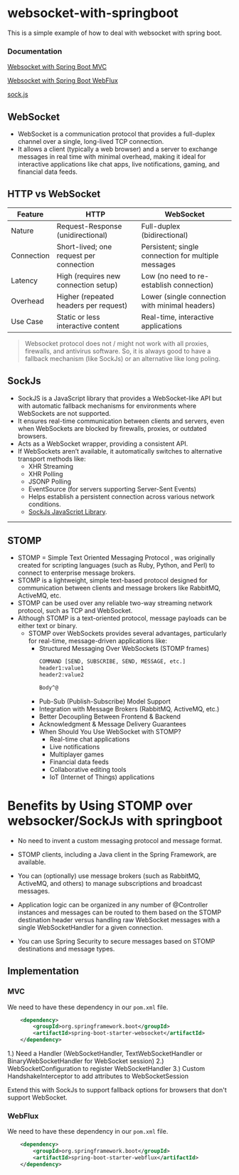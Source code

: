 # websocket-with-springboot
This is a simple example of how to deal with websocket with spring boot.


### Documentation
[Websocket with Spring Boot MVC](https://docs.spring.io/spring-framework/reference/web/websocket.html)

[Websocket with Spring Boot WebFlux](https://docs.spring.io/spring-framework/reference/web-reactive.html)

[sock.js](https://github.com/sockjs/sockjs-client)


## WebSocket
- WebSocket is a communication protocol that provides a full-duplex channel over a single, long-lived TCP connection. 
- It allows a client (typically a web browser) and a server to exchange messages in real time with minimal overhead, making it ideal for interactive applications like chat apps, live notifications, gaming, and financial data feeds.

## HTTP vs WebSocket
| Feature| HTTP|WebSocket|
|--------|-----|---------|
|Nature	| Request-Response (unidirectional)  | 	Full-duplex (bidirectional)|
Connection	| Short-lived; one request per connection	| Persistent; single connection for multiple messages |
Latency| 	High (requires new connection setup)	| Low (no need to re-establish connection)           |
Overhead| 	Higher (repeated headers per request)	| Lower (single connection with minimal headers)     |
Use Case| 	Static or less interactive content	| Real-time, interactive applications                |

> Websocket protocol does not / might not work with all proxies, firewalls, and antivirus software. So, it is always good to have a fallback mechanism (like SockJs) or an alternative like long poling.

## SockJs
- SockJS is a JavaScript library that provides a WebSocket-like API but with automatic fallback mechanisms for environments where WebSockets are not supported. 
- It ensures real-time communication between clients and servers, even when WebSockets are blocked by firewalls, proxies, or outdated browsers.
- Acts as a WebSocket wrapper, providing a consistent API.
- If WebSockets aren’t available, it automatically switches to alternative transport methods like:
   - XHR Streaming
   - XHR Polling
   - JSONP Polling
   - EventSource (for servers supporting Server-Sent Events)
   - Helps establish a persistent connection across various network conditions.
   - [SockJs JavaScript Library](https://github.com/sockjs/sockjs-client).

----------------------------------------------------------------------------------------------------------------------------

## STOMP
- STOMP = Simple Text Oriented Messaging Protocol , was originally created for scripting languages (such as Ruby, Python, and Perl) to connect to enterprise message brokers.
- STOMP is a lightweight, simple text-based protocol designed for communication between clients and message brokers like RabbitMQ, ActiveMQ, etc.
- STOMP can be used over any reliable two-way streaming network protocol, such as TCP and WebSocket.
- Although STOMP is a text-oriented protocol, message payloads can be either text or binary.
  - STOMP over WebSockets provides several advantages, particularly for real-time, message-driven applications like:
    - Structured Messaging Over WebSockets (STOMP frames)
      ```sh
      COMMAND [SEND, SUBSCRIBE, SEND, MESSAGE, etc.]
      header1:value1
      header2:value2
    
      Body^@
      ```
    - Pub-Sub (Publish-Subscribe) Model Support
    - Integration with Message Brokers (RabbitMQ, ActiveMQ, etc.)
    - Better Decoupling Between Frontend & Backend
    - Acknowledgment & Message Delivery Guarantees
    - When Should You Use WebSocket with STOMP?
      - Real-time chat applications
      - Live notifications
      - Multiplayer games
      - Financial data feeds
      - Collaborative editing tools
      - IoT (Internet of Things) applications

# Benefits by Using STOMP over websocker/SockJs with springboot

- No need to invent a custom messaging protocol and message format.

- STOMP clients, including a Java client in the Spring Framework, are available.

- You can (optionally) use message brokers (such as RabbitMQ, ActiveMQ, and others) to manage subscriptions and broadcast messages.

- Application logic can be organized in any number of @Controller instances and messages can be routed to them based on the STOMP destination header versus handling raw WebSocket messages with a single WebSocketHandler for a given connection.

- You can use Spring Security to secure messages based on STOMP destinations and message types.


## Implementation

### MVC

We need to have these dependency in our `pom.xml` file.

```xml
    <dependency>
        <groupId>org.springframework.boot</groupId>
        <artifactId>spring-boot-starter-websocket</artifactId>
    </dependency>
```
1.) Need a Handler (WebSocketHandler, TextWebSocketHandler or BinaryWebSocketHandler for WebSocket session)
2.) WebSocketConfiguration to register WebSocketHandler
3.) Custom HandshakeInterceptor to add attributes to WebSocketSession

Extend this with SockJs to support fallback options for browsers that don't support WebSocket.

### WebFlux

We need to have these dependency in our `pom.xml` file.

```xml
    <dependency>
        <groupId>org.springframework.boot</groupId>
        <artifactId>spring-boot-starter-webflux</artifactId>
    </dependency>
```
